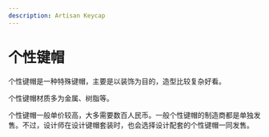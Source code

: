 ```yaml
---
description: Artisan Keycap
---
```


# 个性键帽

个性键帽是一种特殊键帽，主要是以装饰为目的，造型比较复杂好看。

个性键帽材质多为金属、树脂等。

个性键帽一般单价较高，大多需要数百人民币。一般个性键帽的制造商都是单独发售。不过，设计师在设计键帽套装时，也会选择设计配套的个性键帽一同发售。

